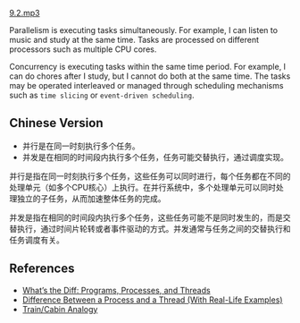 [9.2.mp3](https://github.com/ruimin-z/interview-camp/refs/heads/main/OS/audios/9.2.mp3?raw=true)

Parallelism is executing tasks simultaneously. For example, I can listen to music and study at the same time.
Tasks are processed on different processors such as multiple CPU cores.

Concurrency is executing tasks within the same time period. 
For example, I can do chores after I study, but I cannot do both at the same time.
The tasks may be operated interleaved or managed through scheduling mechanisms such as `time slicing` or `event-driven scheduling`.




## Chinese Version

- 并行是在同一时刻执行多个任务。
- 并发是在相同的时间段内执行多个任务，任务可能交替执行，通过调度实现。

并行是指在同一时刻执行多个任务，这些任务可以同时进行，每个任务都在不同的处理单元（如多个CPU核心）上执行。在并行系统中，多个处理单元可以同时处理独立的子任务，从而加速整体任务的完成。

并发是指在相同的时间段内执行多个任务，这些任务可能不是同时发生的，而是交替执行，通过时间片轮转或者事件驱动的方式。并发通常与任务之间的交替执行和任务调度有关。


## References
- [What’s the Diff: Programs, Processes, and Threads](https://www.backblaze.com/blog/whats-the-diff-programs-processes-and-threads/)
- [Difference Between a Process and a Thread (With Real-Life Examples)](https://medium.com/@i.vikash/difference-between-a-process-and-a-thread-with-real-life-examples-deeaed6b27f8)
- [Train/Cabin Analogy](https://www.zhihu.com/question/25532384/answer/411179772)
